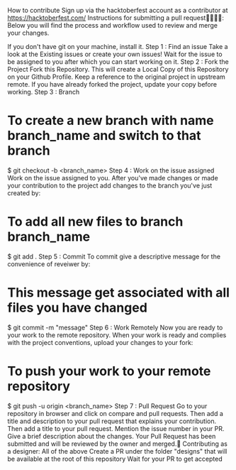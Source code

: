 How to contribute
Sign up via the hacktoberfest account as a contributor at https://hacktoberfest.com/
Instructions for submitting a pull request👩‍💻👨‍💻:
Below you will find the process and workflow used to review and merge your changes.

If you don't have git on your machine, install it.
Step 1 : Find an issue
Take a look at the Existing issues or create your own issues!
Wait for the issue to be assigned to you after which you can start working on it.
Step 2 : Fork the Project
Fork this Repository. This will create a Local Copy of this Repository on your Github Profile. Keep a reference to the original project in upstream remote.
If you have already forked the project, update your copy before working.
Step 3 : Branch
# To create a new branch with name branch_name and switch to that branch 
$ git checkout -b <branch_name>
Step 4 : Work on the issue assigned
Work on the issue assigned to you.
After you've made changes or made your contribution to the project add changes to the branch you've just created by:
# To add all new files to branch branch_name
$ git add .
Step 5 : Commit
To commit give a descriptive message for the convenience of reveiwer by:
# This message get associated with all files you have changed
$ git commit -m "message"
Step 6 : Work Remotely
Now you are ready to your work to the remote repository.
When your work is ready and complies with the project conventions, upload your changes to your fork:
# To push your work to your remote repository
$ git push -u origin <branch_name>
Step 7 : Pull Request
Go to your repository in browser and click on compare and pull requests. Then add a title and description to your pull request that explains your contribution.
Then add a title to your pull request.
Mention the issue number in your PR.
Give a brief description about the changes.
Your Pull Request has been submitted and will be reviewed by the owner and merged.🥳
Contributing as a designer:
All of the above
Create a PR under the folder "designs" that will be available at the root of this repository
Wait for your PR to get accepted
